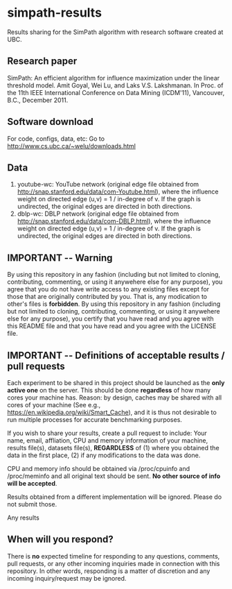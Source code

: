 # simpath-results
Results sharing for the SimPath algorithm with research software created at UBC.

## Research paper

SimPath: An efficient algorithm for influence maximization under the linear threshold model. Amit Goyal, Wei Lu, and Laks V.S. Lakshmanan. In Proc. of the 11th IEEE International Conference on Data Mining (ICDM'11), Vancouver, B.C., December 2011. 

## Software download
For code, configs, data, etc: Go to http://www.cs.ubc.ca/~welu/downloads.html

## Data
1. youtube-wc: YouTube network (original edge file obtained from http://snap.stanford.edu/data/com-Youtube.html), where the influence weight on directed edge (u,v) = 1 / in-degree of v.  If the graph is undirected, the original edges are directed in both directions. 
2. dblp-wc: DBLP network (original edge file obtained from http://snap.stanford.edu/data/com-DBLP.html), where the influence weight on directed edge (u,v) = 1 / in-degree of v.  If the graph is undirected, the original edges are directed in both directions.

## IMPORTANT -- Warning
By using this repository in any fashion (including but not limited to cloning, contributing, commenting, or using it anywehere else for any purpose), you agree that you do not have write access to any existing files except for those that are originally contributed by you.  That is, any modication to other's files is __forbidden__.  By using this repository in any fashion (including but not limited to cloning, contributing, commenting, or using it anywehere else for any purpose), you certify that you have read and you agree with this README file and that you have read and you agree with the LICENSE file.

## IMPORTANT -- Definitions of acceptable results / pull requests
Each experiment to be shared in this project should be launched as the __only active one__ on the server.  This should be done __regardless__ of how many cores your machine has. Reason: by design, caches may be shared with all cores of your machine (See e.g., https://en.wikipedia.org/wiki/Smart_Cache), and it is thus not desirable to run multiple processes for accurate benchmarking purposes.  

If you wish to share your results, create a pull request to include: Your name, email, affliation, CPU and memory information of your machine, results file(s), datasets file(s), __REGARDLESS__ of (1) where you obtained the data in the first place, (2) if any modifications to the data was done.  

CPU and memory info should be obtained via /proc/cpuinfo and /proc/meminfo and all original text should be sent.  __No other source of info will be accepted__.

Results obtained from a different implementation will be ignored. Please do not submit those.

Any results 

## When will you respond?
There is __no__ expected timeline for responding to any questions, comments, pull requests, or any other incoming inquiries made in connection with this repository.  In other words, responding is a matter of discretion and any incoming inquiry/request may be ignored.

